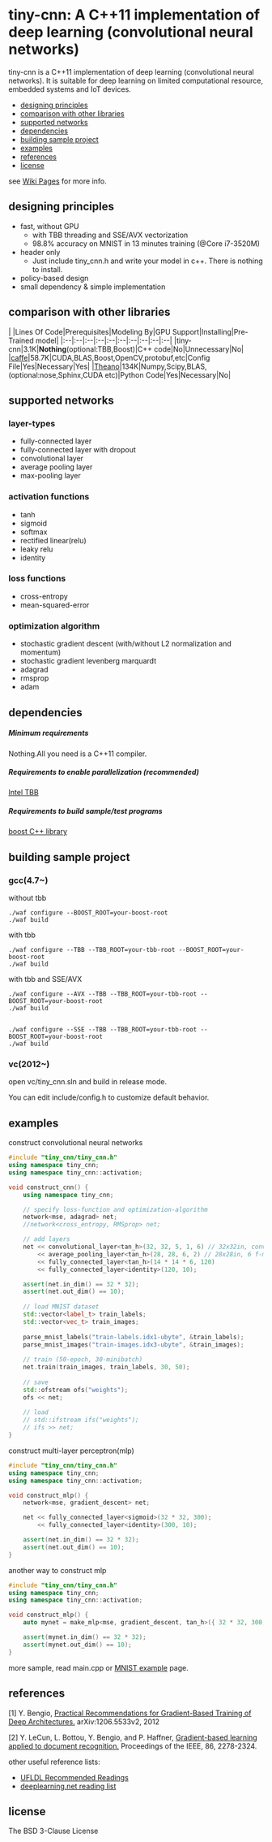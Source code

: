 tiny-cnn: A C++11 implementation of deep learning (convolutional neural networks)
========

tiny-cnn is a C++11 implementation of deep learning (convolutional neural networks). It is suitable for deep learning on  limited computational resource, embedded systems and IoT devices.

* [designing principles](#designing-principles)
* [comparison with other libraries](#comparison-with-other-libraries)
* [supported networks](#supported-networks)
* [dependencies](#dependencies)
* [building sample project](#building-sample-project)
* [examples](#examples)
* [references](#references)
* [license](#license)

see [Wiki Pages](https://github.com/nyanp/tiny-cnn/wiki) for more info.

## designing principles
- fast, without GPU
    - with TBB threading and SSE/AVX vectorization
    - 98.8% accuracy on MNIST in 13 minutes training (@Core i7-3520M)
- header only
    - Just include tiny_cnn.h and write your model in c++. There is nothing to install.
- policy-based design
- small dependency & simple implementation

## comparison with other libraries

| |Lines Of Code|Prerequisites|Modeling By|GPU Support|Installing|Pre-Trained model|
|:--|:--|:--|:--|:--|:--|:--|:--|:--|:--|
|tiny-cnn|3.1K|__Nothing__(optional:TBB,Boost)|C++ code|No|Unnecessary|No|
|[caffe](https://github.com/BVLC/caffe)|58.7K|CUDA,BLAS,Boost,OpenCV,protobuf,etc|Config File|Yes|Necessary|Yes|
|[Theano](https://github.com/Theano/Theano)|134K|Numpy,Scipy,BLAS,(optional:nose,Sphinx,CUDA etc)|Python Code|Yes|Necessary|No|

## supported networks
### layer-types
* fully-connected layer
* fully-connected layer with dropout
* convolutional layer
* average pooling layer
* max-pooling layer

### activation functions
* tanh
* sigmoid
* softmax
* rectified linear(relu)
* leaky relu
* identity

### loss functions
* cross-entropy
* mean-squared-error

### optimization algorithm
* stochastic gradient descent (with/without L2 normalization and momentum)
* stochastic gradient levenberg marquardt
* adagrad
* rmsprop
* adam

## dependencies
##### Minimum requirements
Nothing.All you need is a C++11 compiler.

##### Requirements to enable parallelization (*recommended*)
[Intel TBB](https://www.threadingbuildingblocks.org/)

##### Requirements to build sample/test programs
[boost C++ library](http://www.boost.org/)

## building sample project
### gcc(4.7~)
without tbb

    ./waf configure --BOOST_ROOT=your-boost-root
    ./waf build

with tbb

    ./waf configure --TBB --TBB_ROOT=your-tbb-root --BOOST_ROOT=your-boost-root
    ./waf build

with tbb and SSE/AVX

    ./waf configure --AVX --TBB --TBB_ROOT=your-tbb-root --BOOST_ROOT=your-boost-root
    ./waf build


    ./waf configure --SSE --TBB --TBB_ROOT=your-tbb-root --BOOST_ROOT=your-boost-root
    ./waf build

### vc(2012~)
open vc/tiny_cnn.sln and build in release mode.

You can edit include/config.h to customize default behavior.

## examples
construct convolutional neural networks

```cpp
#include "tiny_cnn/tiny_cnn.h"
using namespace tiny_cnn;
using namespace tiny_cnn::activation;

void construct_cnn() {
    using namespace tiny_cnn;

    // specify loss-function and optimization-algorithm
    network<mse, adagrad> net;
    //network<cross_entropy, RMSprop> net;

    // add layers
    net << convolutional_layer<tan_h>(32, 32, 5, 1, 6) // 32x32in, conv5x5, 1-6 f-maps
        << average_pooling_layer<tan_h>(28, 28, 6, 2) // 28x28in, 6 f-maps, pool2x2
        << fully_connected_layer<tan_h>(14 * 14 * 6, 120)
        << fully_connected_layer<identity>(120, 10);

    assert(net.in_dim() == 32 * 32);
    assert(net.out_dim() == 10);
    
    // load MNIST dataset
    std::vector<label_t> train_labels;
    std::vector<vec_t> train_images;
    
    parse_mnist_labels("train-labels.idx1-ubyte", &train_labels);
    parse_mnist_images("train-images.idx3-ubyte", &train_images);
    
    // train (50-epoch, 30-minibatch)
    net.train(train_images, train_labels, 30, 50);
    
    // save
    std::ofstream ofs("weights");
    ofs << net;
    
    // load
    // std::ifstream ifs("weights");
    // ifs >> net;
}
```
construct multi-layer perceptron(mlp)

```cpp
#include "tiny_cnn/tiny_cnn.h"
using namespace tiny_cnn;
using namespace tiny_cnn::activation;

void construct_mlp() {
    network<mse, gradient_descent> net;

    net << fully_connected_layer<sigmoid>(32 * 32, 300);
        << fully_connected_layer<identity>(300, 10);

    assert(net.in_dim() == 32 * 32);
    assert(net.out_dim() == 10);
}
```

another way to construct mlp

```cpp
#include "tiny_cnn/tiny_cnn.h"
using namespace tiny_cnn;
using namespace tiny_cnn::activation;

void construct_mlp() {
    auto mynet = make_mlp<mse, gradient_descent, tan_h>({ 32 * 32, 300, 10 });

    assert(mynet.in_dim() == 32 * 32);
    assert(mynet.out_dim() == 10);
}
```

more sample, read main.cpp or [MNIST example](https://github.com/nyanp/tiny-cnn/wiki/MNIST-Example) page.

## references
[1] Y. Bengio, [Practical Recommendations for Gradient-Based Training of Deep Architectures.](http://arxiv.org/pdf/1206.5533v2.pdf) 
    arXiv:1206.5533v2, 2012

[2] Y. LeCun, L. Bottou, Y. Bengio, and P. Haffner, [Gradient-based learning applied to document recognition.](http://yann.lecun.com/exdb/publis/pdf/lecun-01a.pdf)
    Proceedings of the IEEE, 86, 2278-2324.
    
other useful reference lists:
- [UFLDL Recommended Readings](http://deeplearning.stanford.edu/wiki/index.php/UFLDL_Recommended_Readings)
- [deeplearning.net reading list](http://deeplearning.net/reading-list/)

## license
The BSD 3-Clause License
